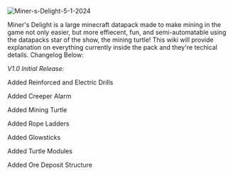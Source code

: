 ![Miner-s-Delight-5-1-2024](https://github.com/HAK0TA538/Miner-s-Delight-Wiki/assets/118496414/aa08cee2-8f89-4b13-8240-d4313f5121dd)

Miner's Delight is a large minecraft datapack made to make mining in the game not only easier, but more effiecent, fun, and semi-automatable using the datapacks star of the show, the mining turtle! This wiki will provide explanation on everything currently inside the pack and they're techical details. Changelog Below:

*V1.0 Initial Release:*

Added Reinforced and Electric Drills

Added Creeper Alarm

Added Mining Turtle

Added Rope Ladders

Added Glowsticks

Added Turtle Modules

Added Ore Deposit Structure
